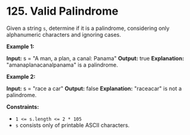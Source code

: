 # 125. Valid Palindrome

Given a string  `s`, determine if it is a palindrome, considering only alphanumeric characters and ignoring cases.

**Example 1:**

**Input:** s = "A man, a plan, a canal: Panama"
**Output:** true
**Explanation:** "amanaplanacanalpanama" is a palindrome.

**Example 2:**

**Input:** s = "race a car"
**Output:** false
**Explanation:** "raceacar" is not a palindrome.

**Constraints:**

-   `1 <= s.length <= 2 * 105`
-   `s`  consists only of printable ASCII characters.
